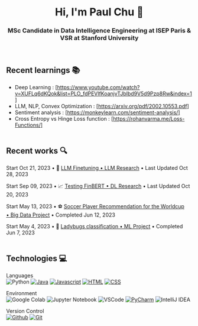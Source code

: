 <h1 align="center"> Hi, I'm Paul Chu 👋 </h1>

<h3 align="center">MSc Candidate in Data Intelligence Engineering at ISEP Paris & VSR at Stanford University</h3><br>






## Recent learnings 📚 

- Deep Learning : [https://www.youtube.com/watch?v=XUFLq6dKQok&list=PLO_fdPEVlfKoanjvTJbIbd9V5d9Pzp8Rw&index=1]
- LLM, NLP, Convex Optimization : [https://arxiv.org/pdf/2002.10553.pdf]
- Sentiment analysis : [https://monkeylearn.com/sentiment-analysis/]
- Cross Entropy vs Hinge Loss function : [https://rohanvarma.me/Loss-Functions/]<br><br>




## Recent works 🔍

Start Oct 21, 2023 • 🐍 [LLM Finetuning • LLM Research](https://github.com/PuchToTalk/LLM) • Last Updated Oct 28, 2023<br>

Start Sep 09, 2023 • 📈 [Testing FinBERT • DL Research](https://github.com/PuchToTalk/FinBERT) • Last Updated Oct 20, 2023<br>

Start May 13, 2023 • ⚽️ [Soccer Player Recommendation for the Worldcup • Big Data Project](https://github.com/PuchToTalk/Football_WorldCup_Recommendation) • Completed Jun 12, 2023<br>   

Start May 4, 2023 • 🐞 [Ladybugs classification • ML Project](https://github.com/PuchToTalk/Ladybug_project) • Completed Jun 7, 2023<br><br>








## Technologies 💻

Languages<br>
![Python](https://img.shields.io/badge/Python-000?style=for-the-badge&logo=python&logoColor=#3776AB) [![Java](https://img.shields.io/badge/Java-000?style=for-the-badge&logo=coffeescript&logoColor=#2F2625)](#)  [![Javascript](https://img.shields.io/badge/-Javascript-000?style=for-the-badge&logo=javascript)](#) [![HTML](https://img.shields.io/badge/-HTML-000?style=for-the-badge&logo=html5)](#) [![CSS](https://img.shields.io/badge/-CSS-000?style=for-the-badge&logo=css3&logoColor=1572B6)](#) 

Environment<br>
![Google Colab](https://img.shields.io/badge/Google%20Colab%20-black?style=for-the-badge&logo=googlecolab&logoColor=#F9AB00) ![Jupyter Notebook](https://img.shields.io/badge/Jupyter%20Notebook%20-black?style=for-the-badge&logo=jupyter&logoColor=#F37626) ![VSCode](https://img.shields.io/badge/-VSCode-000?style=for-the-badge&logo=visualstudiocode&logoColor=007ACC) [![PyCharm](https://img.shields.io/badge/-PyCharm-000?style=for-the-badge&logo=PyCharm&logoColor=green)](#) ![IntelliJ IDEA](https://img.shields.io/badge/-intellij-000?style=for-the-badge&logo=intellijidea&logoColor=pink)

Version Control <br>
[![Github](https://img.shields.io/badge/-Github-000?style=for-the-badge&logo=github)](#) [![Git](https://img.shields.io/badge/-Git-000?style=for-the-badge&logo=git)](#)
